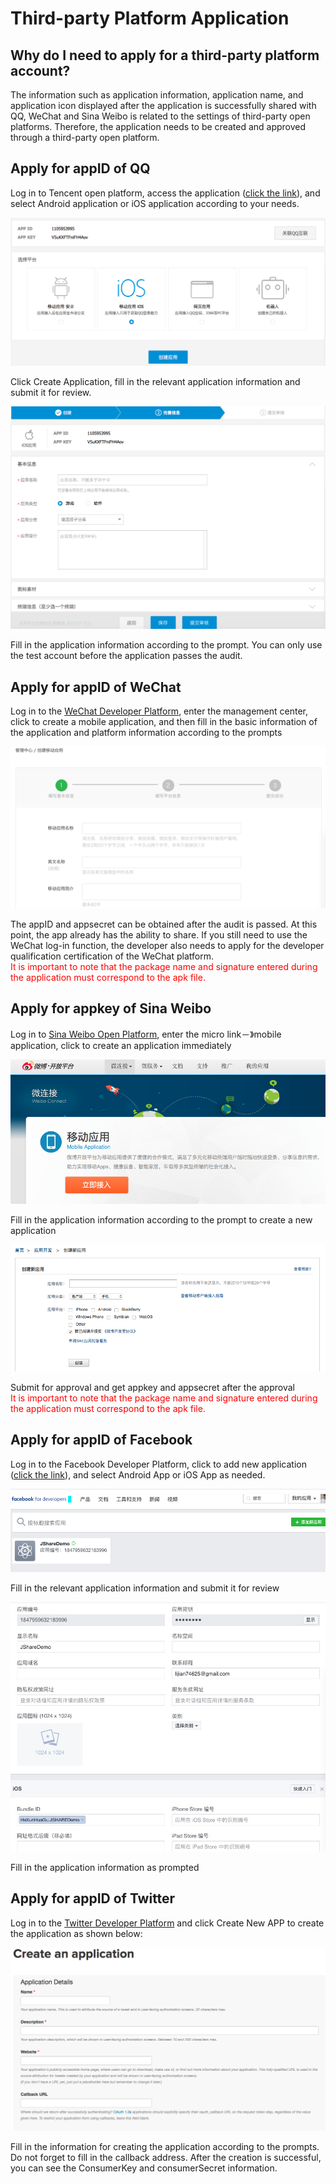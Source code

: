 # Third-party Platform Application

## Why do I need to apply for a third-party platform account?

The information such as application information, application name, and application icon displayed after the application is successfully shared with QQ, WeChat and Sina Weibo is related to the settings of third-party open platforms. Therefore, the application needs to be created and approved through a third-party open platform.

## Apply for appID of QQ

Log in to Tencent open platform, access the application (<a href="http://op.open.qq.com/appregv2/">click the link</a>), and select Android application or iOS application according to your needs.

![](image/qq_select_platform.png)

Click Create Application, fill in the relevant application information and submit it for review.

![](image/qq_ios_platform.png)

Fill in the application information according to the prompt. You can only use the test account before the application passes the audit.

## Apply for appID of WeChat

Log in to the <a href="https://open.weixin.qq.com/">WeChat Developer Platform</a>, enter the management center, click to create a mobile application, and then fill in the basic information of the application and platform information according to the prompts

![](image/wechat_platform.png)

The appID and appsecret can be obtained after the audit is passed. At this point, the app already has the ability to share. If you still need to use the WeChat log-in function, the developer also needs to apply for the developer qualification certification of the WeChat platform.<br>
<font color="red">
It is important to note that the package name and signature entered during the application must correspond to the apk file.</font>

## Apply for appkey of Sina Weibo

Log in to <a href="http://open.weibo.com"/>Sina Weibo Open Platform</a>, enter the micro link－》mobile application, click to create an application immediately

![](image/sina_platform.png)

Fill in the application information according to the prompt to create a new application

![](image/sina_create_platform.png)

Submit for approval and get appkey and appsecret after the approval<br>
<font color="red">It is important to note that the package name and signature entered during the application must correspond to the apk file.</font>

## Apply for appID of Facebook

Log in to the Facebook Developer Platform, click to add new application (<a href="https://developers.facebook.com/apps/">click the link</a>), and select Android App or iOS App as needed.

![](image/facebook_create.png)

Fill in the relevant application information and submit it for review

![](image/facebook_info.png)

Fill in the application information as prompted

## Apply for appID of Twitter

Log in to the <a href="https://apps.twitter.com/">Twitter Developer Platform</a> and click Create New APP to create the application as shown below:

![](image/twitter_info.png)

Fill in the information for creating the application according to the prompts. Do not forget to fill in the callback address. After the creation is successful, you can see the ConsumerKey and consumerSecret information.
